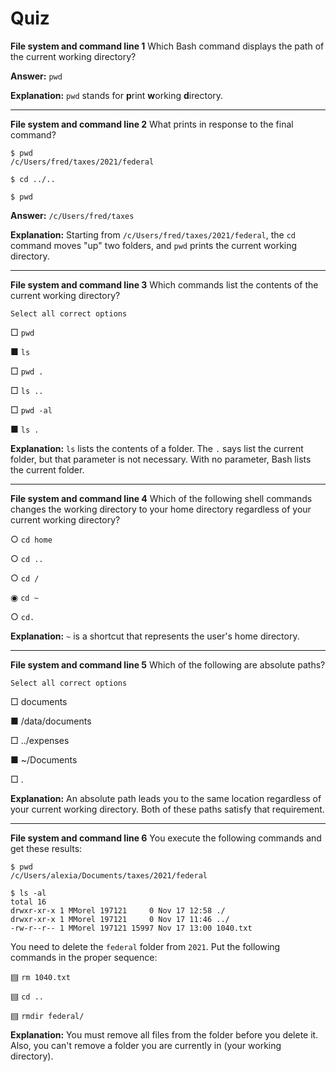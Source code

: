 # Quiz

**File system and command line 1**
Which Bash command displays the path of the current working directory?

**Answer:** `pwd`

**Explanation:** `pwd` stands for **p**rint **w**orking **d**irectory.

---
**File system and command line 2**
What prints in response to the final command?

```shell
$ pwd
/c/Users/fred/taxes/2021/federal

$ cd ../..

$ pwd
```

**Answer:** `/c/Users/fred/taxes`

**Explanation:** Starting from `/c/Users/fred/taxes/2021/federal`, the `cd` command moves "up" two folders, and `pwd` prints the current working directory.

---

**File system and command line 3**
Which commands list the contents of the current working directory?

	Select all correct options

□ `pwd`

■ `ls`

□ `pwd .`

□ `ls ..`

□ `pwd -al`

■ `ls .`

**Explanation:** `ls` lists the contents of a folder. The `.` says list the current folder, but that parameter is not necessary. With no parameter, Bash lists the current folder.

---

**File system and command line 4**
Which of the following shell commands changes the working directory to your home directory regardless of your current working directory?

○ `cd home`

○ `cd ..`

○ `cd /`

◉ `cd ~`

○ `cd.`

**Explanation:** `~` is a shortcut that represents the user's home directory.

---

**File system and command line 5**
Which of the following are absolute paths?

	Select all correct options

□ documents

■ /data/documents

□ ../expenses

■ ~/Documents

□ .

**Explanation:** An absolute path leads you to the same location regardless of your current working directory. Both of these paths satisfy that requirement.

---

**File system and command line 6**
You execute the following commands and get these results:

```shell
$ pwd
/c/Users/alexia/Documents/taxes/2021/federal

$ ls -al
total 16
drwxr-xr-x 1 MMorel 197121     0 Nov 17 12:58 ./
drwxr-xr-x 1 MMorel 197121     0 Nov 17 11:46 ../
-rw-r--r-- 1 MMorel 197121 15997 Nov 17 13:00 1040.txt
```

You need to delete the `federal` folder from `2021`. Put the following commands in the proper sequence:

▤ `rm 1040.txt`

▤ `cd ..`

▤ `rmdir federal/`

**Explanation:** You must remove all files from the folder before you delete it. Also, you can't remove a folder you are currently in (your working directory).
